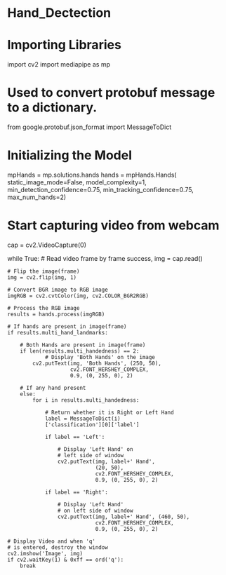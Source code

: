 # Hand_Dectection
# Importing Libraries 
import cv2 
import mediapipe as mp 

# Used to convert protobuf message to a dictionary. 
from google.protobuf.json_format import MessageToDict 

# Initializing the Model 
mpHands = mp.solutions.hands 
hands = mpHands.Hands( 
	static_image_mode=False, 
	model_complexity=1, 
	min_detection_confidence=0.75, 
	min_tracking_confidence=0.75, 
	max_num_hands=2) 

# Start capturing video from webcam 
cap = cv2.VideoCapture(0) 

while True: 
	# Read video frame by frame 
	success, img = cap.read() 

	# Flip the image(frame) 
	img = cv2.flip(img, 1) 

	# Convert BGR image to RGB image 
	imgRGB = cv2.cvtColor(img, cv2.COLOR_BGR2RGB) 

	# Process the RGB image 
	results = hands.process(imgRGB) 

	# If hands are present in image(frame) 
	if results.multi_hand_landmarks: 

		# Both Hands are present in image(frame) 
		if len(results.multi_handedness) == 2: 
				# Display 'Both Hands' on the image 
			cv2.putText(img, 'Both Hands', (250, 50), 
						cv2.FONT_HERSHEY_COMPLEX, 
						0.9, (0, 255, 0), 2) 

		# If any hand present 
		else: 
			for i in results.multi_handedness: 
				
				# Return whether it is Right or Left Hand 
				label = MessageToDict(i) 
				['classification'][0]['label'] 

				if label == 'Left': 
					
					# Display 'Left Hand' on 
					# left side of window 
					cv2.putText(img, label+' Hand', 
								(20, 50), 
								cv2.FONT_HERSHEY_COMPLEX, 
								0.9, (0, 255, 0), 2) 

				if label == 'Right': 
					
					# Display 'Left Hand' 
					# on left side of window 
					cv2.putText(img, label+' Hand', (460, 50), 
								cv2.FONT_HERSHEY_COMPLEX, 
								0.9, (0, 255, 0), 2) 

	# Display Video and when 'q' 
	# is entered, destroy the window 
	cv2.imshow('Image', img) 
	if cv2.waitKey(1) & 0xff == ord('q'): 
		break
